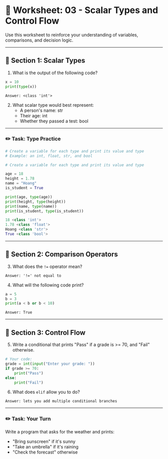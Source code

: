 # 📝 Worksheet: 03 - Scalar Types and Control Flow

Use this worksheet to reinforce your understanding of variables, comparisons, and decision logic.

---

## 🧠 Section 1: Scalar Types

1. What is the output of the following code?

```python
x = 10
print(type(x))
```

`Answer: <class 'int'>` 

2. What scalar type would best represent:
   - A person's name: str
   - Their age: int 
   - Whether they passed a test: bool

---

### ✏️ Task: Type Practice

```python
# Create a variable for each type and print its value and type
# Example: an int, float, str, and bool

# Create a variable for each type and print its value and type

age = 18
height = 1.78
name = "Hoang"
is_student = True

print(age, type(age))
print(height, type(height))
print(name, type(name))
print(is_student, type(is_student))

18 <class 'int'>
1.78 <class 'float'>
Hoang <class 'str'>
True <class 'bool'>

```
---

## 🔁 Section 2: Comparison Operators

3. What does the `!=` operator mean?

`Answer: '!=' not equal to`

4. What will the following code print?

```python
a = 5
b = 3
print(a < b or b < 10)
```

`Answer: True`

---

## 🔀 Section 3: Control Flow

5. Write a conditional that prints "Pass" if a grade is >= 70, and "Fail" otherwise.

```python
# Your code:
grade = int(input("Enter your grade: "))
if grade >= 70:
    print("Pass")
else:
    print("Fail")
```

6. What does `elif` allow you to do?

`Answer: lets you add multiple conditional branches`

---

### ✏️ Task: Your Turn

Write a program that asks for the weather and prints:
- "Bring sunscreen" if it's sunny
- "Take an umbrella" if it's raining
- "Check the forecast" otherwise
